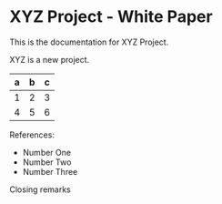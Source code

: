 # XYZ Project - White Paper

This is the documentation for XYZ Project.

XYZ is a new project.

|a|	b|	c|
|-|-|-|
|1|	2|	3|
|4|	5|	6|

References:
* Number One
* Number Two
* Number Three

Closing remarks